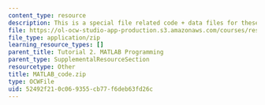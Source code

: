 ```yaml
---
content_type: resource
description: This is a special file related code + data files for these tutorial examples.
file: https://ol-ocw-studio-app-production.s3.amazonaws.com/courses/res-9-003-brains-minds-and-machines-summer-course-summer-2015/52492f210c069355cb77f6deb63fd26c_MATLAB_code.zip
file_type: application/zip
learning_resource_types: []
parent_title: Tutorial 2. MATLAB Programming
parent_type: SupplementalResourceSection
resourcetype: Other
title: MATLAB_code.zip
type: OCWFile
uid: 52492f21-0c06-9355-cb77-f6deb63fd26c
---
```

